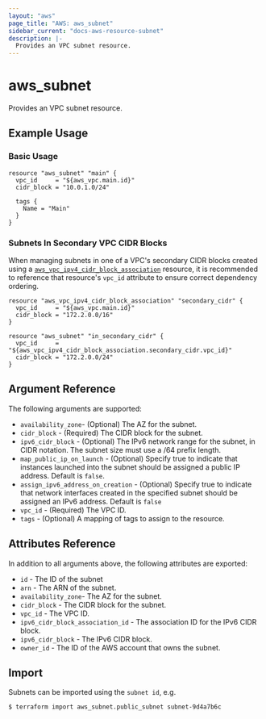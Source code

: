 ```yaml
---
layout: "aws"
page_title: "AWS: aws_subnet"
sidebar_current: "docs-aws-resource-subnet"
description: |-
  Provides an VPC subnet resource.
---
```


# aws_subnet

Provides an VPC subnet resource.

## Example Usage

### Basic Usage

```hcl
resource "aws_subnet" "main" {
  vpc_id     = "${aws_vpc.main.id}"
  cidr_block = "10.0.1.0/24"

  tags {
    Name = "Main"
  }
}
```

### Subnets In Secondary VPC CIDR Blocks

When managing subnets in one of a VPC's secondary CIDR blocks created using a [`aws_vpc_ipv4_cidr_block_association`](vpc_ipv4_cidr_block_association.html)
resource, it is recommended to reference that resource's `vpc_id` attribute to ensure correct dependency ordering.

```hcl
resource "aws_vpc_ipv4_cidr_block_association" "secondary_cidr" {
  vpc_id     = "${aws_vpc.main.id}"
  cidr_block = "172.2.0.0/16"
}

resource "aws_subnet" "in_secondary_cidr" {
  vpc_id     = "${aws_vpc_ipv4_cidr_block_association.secondary_cidr.vpc_id}"
  cidr_block = "172.2.0.0/24"
}
```

## Argument Reference

The following arguments are supported:

* `availability_zone`- (Optional) The AZ for the subnet.
* `cidr_block` - (Required) The CIDR block for the subnet.
* `ipv6_cidr_block` - (Optional) The IPv6 network range for the subnet,
    in CIDR notation. The subnet size must use a /64 prefix length.
* `map_public_ip_on_launch` -  (Optional) Specify true to indicate
    that instances launched into the subnet should be assigned
    a public IP address. Default is `false`.
* `assign_ipv6_address_on_creation` - (Optional) Specify true to indicate
    that network interfaces created in the specified subnet should be
    assigned an IPv6 address. Default is `false`
* `vpc_id` - (Required) The VPC ID.
* `tags` - (Optional) A mapping of tags to assign to the resource.

## Attributes Reference

In addition to all arguments above, the following attributes are exported:

* `id` - The ID of the subnet
* `arn` - The ARN of the subnet.
* `availability_zone`- The AZ for the subnet.
* `cidr_block` - The CIDR block for the subnet.
* `vpc_id` - The VPC ID.
* `ipv6_cidr_block_association_id` - The association ID for the IPv6 CIDR block.
* `ipv6_cidr_block` - The IPv6 CIDR block.
* `owner_id` - The ID of the AWS account that owns the subnet.

## Import

Subnets can be imported using the `subnet id`, e.g.

```
$ terraform import aws_subnet.public_subnet subnet-9d4a7b6c
```
